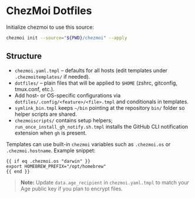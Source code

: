 # ChezMoi Dotfiles

Initialize chezmoi to use this source:

```bash
chezmoi init --source="${PWD}/chezmoi" --apply
```

## Structure

- `chezmoi.yaml.tmpl` – defaults for all hosts (edit templates under `.chezmoitemplates/` if needed).
- `dotfiles/` – plain files that will be applied to `$HOME` (zshrc, gitconfig, tmux.conf, etc.).
- Add host- or OS-specific configurations via `dotfiles/.config/<feature>/<file>.tmpl` and conditionals in templates.
- `symlink_bin.tmpl` keeps `~/bin` pointing at the repository `bin/` folder so helper scripts are shared.
- `chezmoiscripts/` contains setup helpers; `run_once_install_gh_notify.sh.tmpl` installs the GitHub CLI notification extension when `gh` is present.

Templates can use built-in `chezmoi` variables such as `.chezmoi.os` or `.chezmoi.hostname`. Example snippet:

```tmpl
{{ if eq .chezmoi.os "darwin" }}
export HOMEBREW_PREFIX="/opt/homebrew"
{{ end }}
```

> **Note:** Update `data.age_recipient` in `chezmoi.yaml.tmpl` to match your Age public key if you plan to encrypt files.
